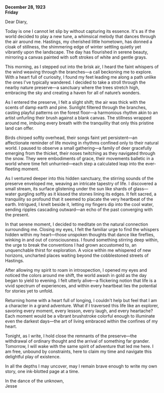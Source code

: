 
**December 28, 1923**  
**Friday**  

Dear Diary,  

Today is one I cannot let slip by without capturing its essence. It's as if the world decided to play a new tune, a whimsical melody that dances through the air around me. Hastings, my cherished little hometown, has donned a cloak of stillness, the shimmering edge of winter settling quietly yet vibrantly upon the landscape. The day has flourished in serene beauty, mirroring a canvas painted with soft strokes of white and gentle grays.

This morning, as I stepped out into the brisk air, I heard the faint whispers of the wind weaving through the branches—a call beckoning me to explore. With a heart full of curiosity, I found my feet leading me along a path unlike the ones I've typically wandered. I decided to take a stroll through the nearby nature preserve—a sanctuary where the trees stretch high, embracing the sky and creating a haven for all of nature’s wonders.

As I entered the preserve, I felt a slight shift; the air was thick with the scents of damp earth and pine. Sunlight filtered through the branches, casting playful patterns on the forest floor—a harmonious rhythm akin to an artist unfurling their brush against a blank canvas. The stillness wrapped around me, imbuing every breath with the tranquility that only this pristine land can offer. 

Birds chirped softly overhead, their songs faint yet persistent—an affectionate reminder of life moving in rhythms confined only to their natural world. I paused to observe a small gathering—a family of deer gracefully emerging from the thicket, their noses twitching as they navigated through the snow. They were embodiments of grace, their movements balletic in a world where time felt unhurried—each step a calculated leap into the ever-fleeting moment.

As I ventured deeper into this hidden sanctuary, the stirring sounds of the preserve enveloped me, weaving an intricate tapestry of life. I discovered a small stream, its surface glistening under the sun like shards of glass—water gurgling softly as it kissed the stones lining its edges. It felt sacred, a tranquility so profound that it seemed to placate the very heartbeat of the earth. Intrigued, I knelt beside it, letting my fingers dip into the cool water, sending ripples cascading outward—an echo of the past converging with the present.

In that serene moment, I decided to meditate on the natural connection surrounding me. Closing my eyes, I felt the familiar urge to find the whispers hidden within my heart—those unspoken thoughts that dance like fireflies, winking in and out of consciousness. I found something stirring deep within, the urge to break the conventions I had grown accustomed to, an unquenchable thirst for exploration. A voice within me whispered of new horizons, uncharted places waiting beyond the cobblestoned streets of Hastings. 

After allowing my spirit to roam in introspection, I opened my eyes and noticed the colors around me shift, the world awash in gold as the day began to yield to evening. I felt utterly alive—a flickering notion that life is a vivid spectrum of experiences, and within every heartbeat lies the potential for stories yet to unfold. 

Returning home with a heart full of longing, I couldn't help but feel that I am a character in a grand adventure. What if I traversed this life like an explorer, savoring every moment, every lesson, every laugh, and every heartache? Each moment would be a vibrant brushstroke colorful enough to illuminate even the darkest days—the art of living embraced within the confines of my heart. 

Tonight, as I write, I hold close the remnants of the preserve—the withdrawal of ordinary thought and the arrival of something far grander. Tomorrow, I will wake with the same spirit of adventure that led me here. I am free, unbound by constraints, here to claim my time and navigate this delightful play of existence. 

In all the depths I may uncover, may I remain brave enough to write my own story, one ink-blotted page at a time. 

In the dance of the unknown,  
Jesse
